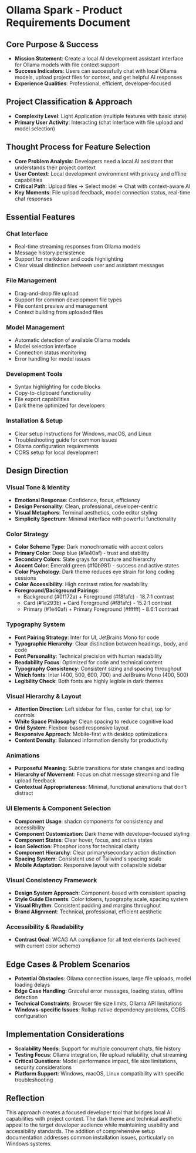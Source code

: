 # Ollama Spark - Product Requirements Document

## Core Purpose & Success
- **Mission Statement**: Create a local AI development assistant interface for Ollama models with file context support
- **Success Indicators**: Users can successfully chat with local Ollama models, upload project files for context, and get helpful AI responses
- **Experience Qualities**: Professional, efficient, developer-focused

## Project Classification & Approach
- **Complexity Level**: Light Application (multiple features with basic state)
- **Primary User Activity**: Interacting (chat interface with file upload and model selection)

## Thought Process for Feature Selection
- **Core Problem Analysis**: Developers need a local AI assistant that understands their project context
- **User Context**: Local development environment with privacy and offline capabilities
- **Critical Path**: Upload files → Select model → Chat with context-aware AI
- **Key Moments**: File upload feedback, model connection status, real-time chat responses

## Essential Features

### Chat Interface
- Real-time streaming responses from Ollama models
- Message history persistence
- Support for markdown and code highlighting
- Clear visual distinction between user and assistant messages

### File Management
- Drag-and-drop file upload
- Support for common development file types
- File content preview and management
- Context building from uploaded files

### Model Management
- Automatic detection of available Ollama models
- Model selection interface
- Connection status monitoring
- Error handling for model issues

### Development Tools
- Syntax highlighting for code blocks
- Copy-to-clipboard functionality
- File export capabilities
- Dark theme optimized for developers

### Installation & Setup
- Clear setup instructions for Windows, macOS, and Linux
- Troubleshooting guide for common issues
- Ollama configuration requirements
- CORS setup for local development

## Design Direction

### Visual Tone & Identity
- **Emotional Response**: Confidence, focus, efficiency
- **Design Personality**: Clean, professional, developer-centric
- **Visual Metaphors**: Terminal aesthetics, code editor styling
- **Simplicity Spectrum**: Minimal interface with powerful functionality

### Color Strategy
- **Color Scheme Type**: Dark monochromatic with accent colors
- **Primary Color**: Deep blue (#1e40af) - trust and stability
- **Secondary Colors**: Slate grays for structure and hierarchy
- **Accent Color**: Emerald green (#10b981) - success and active states
- **Color Psychology**: Dark theme reduces eye strain for long coding sessions
- **Color Accessibility**: High contrast ratios for readability
- **Foreground/Background Pairings**: 
  - Background (#0f172a) + Foreground (#f8fafc) - 18.7:1 contrast
  - Card (#1e293b) + Card Foreground (#f8fafc) - 15.2:1 contrast
  - Primary (#1e40af) + Primary Foreground (#ffffff) - 8.6:1 contrast

### Typography System
- **Font Pairing Strategy**: Inter for UI, JetBrains Mono for code
- **Typographic Hierarchy**: Clear distinction between headings, body, and code
- **Font Personality**: Technical precision with human readability
- **Readability Focus**: Optimized for code and technical content
- **Typography Consistency**: Consistent sizing and spacing throughout
- **Which fonts**: Inter (400, 500, 600, 700) and JetBrains Mono (400, 500)
- **Legibility Check**: Both fonts are highly legible in dark themes

### Visual Hierarchy & Layout
- **Attention Direction**: Left sidebar for files, center for chat, top for controls
- **White Space Philosophy**: Clean spacing to reduce cognitive load
- **Grid System**: Flexbox-based responsive layout
- **Responsive Approach**: Mobile-first with desktop optimizations
- **Content Density**: Balanced information density for productivity

### Animations
- **Purposeful Meaning**: Subtle transitions for state changes and loading
- **Hierarchy of Movement**: Focus on chat message streaming and file upload feedback
- **Contextual Appropriateness**: Minimal, functional animations that don't distract

### UI Elements & Component Selection
- **Component Usage**: shadcn components for consistency and accessibility
- **Component Customization**: Dark theme with developer-focused styling
- **Component States**: Clear hover, focus, and active states
- **Icon Selection**: Phosphor icons for technical clarity
- **Component Hierarchy**: Clear primary/secondary action distinction
- **Spacing System**: Consistent use of Tailwind's spacing scale
- **Mobile Adaptation**: Responsive layout with collapsible sidebar

### Visual Consistency Framework
- **Design System Approach**: Component-based with consistent spacing
- **Style Guide Elements**: Color tokens, typography scale, spacing system
- **Visual Rhythm**: Consistent padding and margins throughout
- **Brand Alignment**: Technical, professional, efficient aesthetic

### Accessibility & Readability
- **Contrast Goal**: WCAG AA compliance for all text elements (achieved with current color scheme)

## Edge Cases & Problem Scenarios
- **Potential Obstacles**: Ollama connection issues, large file uploads, model loading delays
- **Edge Case Handling**: Graceful error messages, loading states, offline detection
- **Technical Constraints**: Browser file size limits, Ollama API limitations
- **Windows-specific Issues**: Rollup native dependency problems, CORS configuration

## Implementation Considerations
- **Scalability Needs**: Support for multiple concurrent chats, file history
- **Testing Focus**: Ollama integration, file upload reliability, chat streaming
- **Critical Questions**: Model performance impact, file size limitations, security considerations
- **Platform Support**: Windows, macOS, Linux compatibility with specific troubleshooting

## Reflection
This approach creates a focused developer tool that bridges local AI capabilities with project context. The dark theme and technical aesthetic appeal to the target developer audience while maintaining usability and accessibility standards. The addition of comprehensive setup documentation addresses common installation issues, particularly on Windows systems.